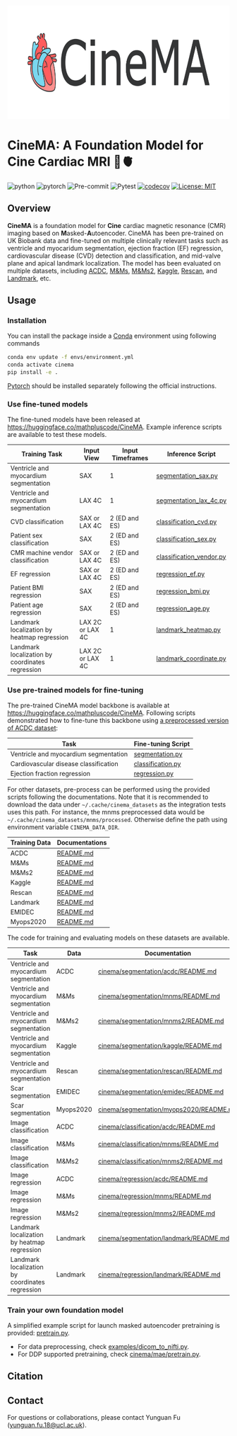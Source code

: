 <picture>
  <source media="(prefers-color-scheme: dark)" srcset="logo_dark.svg">
  <source media="(prefers-color-scheme: light)" srcset="logo_light.svg">
  <img alt="CineMA logo" src="logo_light.svg" height="256">
</picture>

# CineMA: A Foundation Model for Cine Cardiac MRI 🎥🫀

![python](https://img.shields.io/badge/Python-3.11-3776AB.svg?style=flat&logo=python&logoColor=white)
![pytorch](https://img.shields.io/badge/PyTorch-2.5.1-EE4C2C.svg?style=flat&logo=pytorch)
![Pre-commit](https://github.com/mathpluscode/CineMA/actions/workflows/pre-commit.yml/badge.svg)
![Pytest](https://github.com/mathpluscode/CineMA/actions/workflows/pytest.yml/badge.svg)
[![codecov](https://codecov.io/gh/mathpluscode/CineMA/graph/badge.svg?token=N8GHH3HGI8)](https://codecov.io/gh/mathpluscode/CineMA)
[![License: MIT](https://img.shields.io/badge/License-MIT-yellow.svg)](https://opensource.org/licenses/MIT)

## Overview

**CineMA** is a foundation model for **Cine** cardiac magnetic resonance (CMR) imaging based on
**M**asked-**A**utoencoder. CineMA has been pre-trained on UK Biobank data and fine-tuned on multiple clinically
relevant tasks such as ventricle and myocaridum segmentation, ejection fraction (EF) regression, cardiovascular disease
(CVD) detection and classification, and mid-valve plane and apical landmark localization. The model has been evaluated
on multiple datasets, including [ACDC](https://www.creatis.insa-lyon.fr/Challenge/acdc/),
[M&Ms](https://www.ub.edu/mnms/), [M&Ms2](https://www.ub.edu/mnms-2/),
[Kaggle](https://www.kaggle.com/c/second-annual-data-science-bowl/data),
[Rescan](https://www.ahajournals.org/doi/full/10.1161/CIRCIMAGING.119.009214), and
[Landmark](https://pubs.rsna.org/doi/10.1148/ryai.2021200197), etc.

## Usage

### Installation

You can install the package inside a [Conda](https://github.com/conda-forge/miniforge) environment using following
commands

```bash
conda env update -f envs/environment.yml
conda activate cinema
pip install -e .
```

[Pytorch](https://pytorch.org/get-started/locally/) should be installed separately following the official instructions.

### Use fine-tuned models

The fine-tuned models have been released at https://huggingface.co/mathpluscode/CineMA. Example inference scripts are
available to test these models.

| Training Task                                   | Input View       | Input Timeframes | Inference Script                                                        |
| ----------------------------------------------- | ---------------- | ---------------- | ----------------------------------------------------------------------- |
| Ventricle and myocardium segmentation           | SAX              | 1                | [segmentation_sax.py](examples/inference/segmentation_sax.py)           |
| Ventricle and myocardium segmentation           | LAX 4C           | 1                | [segmentation_lax_4c.py](examples/inference/segmentation_lax_4c.py)     |
| CVD classification                              | SAX or LAX 4C    | 2 (ED and ES)    | [classification_cvd.py](examples/inference/classification_cvd.py)       |
| Patient sex classification                      | SAX              | 2 (ED and ES)    | [classification_sex.py](examples/inference/classification_sex.py)       |
| CMR machine vendor classification               | SAX or LAX 4C    | 2 (ED and ES)    | [classification_vendor.py](examples/inference/classification_vendor.py) |
| EF regression                                   | SAX or LAX 4C    | 2 (ED and ES)    | [regression_ef.py](examples/inference/regression_ef.py)                 |
| Patient BMI regression                          | SAX              | 2 (ED and ES)    | [regression_bmi.py](examples/inference/regression_bmi.py)               |
| Patient age regression                          | SAX              | 2 (ED and ES)    | [regression_age.py](examples/inference/regression_age.py)               |
| Landmark localization by heatmap regression     | LAX 2C or LAX 4C | 1                | [landmark_heatmap.py](examples/inference/landmark_heatmap.py)           |
| Landmark localization by coordinates regression | LAX 2C or LAX 4C | 1                | [landmark_coordinate.py](examples/inference/landmark_coordinate.py)     |

### Use pre-trained models for fine-tuning

The pre-trained CineMA model backbone is available at https://huggingface.co/mathpluscode/CineMA. Following scripts
demonstrated how to fine-tune this backbone using
[a preprocessed version of ACDC dataset](https://huggingface.co/datasets/mathpluscode/ACDC):

| Task                                  | Fine-tuning Script                                                                                     |
| ------------------------------------- | ------------------------------------------------------------------------------------------------------ |
| Ventricle and myocardium segmentation | [segmentation.py](https://github.com/mathpluscode/CineMA/blob/main/examples/train/segmentation.py)     |
| Cardiovascular disease classification | [classification.py](https://github.com/mathpluscode/CineMA/blob/main/examples/train/classification.py) |
| Ejection fraction regression          | [regression.py](https://github.com/mathpluscode/CineMA/blob/main/examples/train/regression.py)         |

For other datasets, pre-process can be performed using the provided scripts following the documentations. Note that it
is recommended to download the data under `~/.cache/cinema_datasets` as the integration tests uses this path. For
instance, the mnms preprocessed data would be `~/.cache/cinema_datasets/mnms/processed`. Otherwise define the path using
environment variable `CINEMA_DATA_DIR`.

| Training Data | Documentations                               |
| ------------- | -------------------------------------------- |
| ACDC          | [README.md](cinema/data/acdc/README.md)      |
| M&Ms          | [README.md](cinema/data/mnms/README.md)      |
| M&Ms2         | [README.md](cinema/data/mnms2/README.md)     |
| Kaggle        | [README.md](cinema/data/kaggle/README.md)    |
| Rescan        | [README.md](cinema/data/rescan/README.md)    |
| Landmark      | [README.md](cinema/data/landmark/README.md)  |
| EMIDEC        | [README.md](cinema/data/emidec/README.md)    |
| Myops2020     | [README.md](cinema/data/myops2020/README.md) |

The code for training and evaluating models on these datasets are available.

| Task                                            | Data      | Documentation                                                                      |
| ----------------------------------------------- | --------- | ---------------------------------------------------------------------------------- |
| Ventricle and myocardium segmentation           | ACDC      | [cinema/segmentation/acdc/README.md](cinema/segmentation/acdc/README.md)           |
| Ventricle and myocardium segmentation           | M&Ms      | [cinema/segmentation/mnms/README.md](cinema/segmentation/mnms/README.md)           |
| Ventricle and myocardium segmentation           | M&Ms2     | [cinema/segmentation/mnms2/README.md](cinema/segmentation/mnms2/README.md)         |
| Ventricle and myocardium segmentation           | Kaggle    | [cinema/segmentation/kaggle/README.md](cinema/segmentation/kaggle/README.md)       |
| Ventricle and myocardium segmentation           | Rescan    | [cinema/segmentation/rescan/README.md](cinema/segmentation/rescan/README.md)       |
| Scar segmentation                               | EMIDEC    | [cinema/segmentation/emidec/README.md](cinema/segmentation/emidec/README.md)       |
| Scar segmentation                               | Myops2020 | [cinema/segmentation/myops2020/README.md](cinema/segmentation/myops2020/README.md) |
| Image classification                            | ACDC      | [cinema/classification/acdc/README.md](cinema/classification/acdc/README.md)       |
| Image classification                            | M&Ms      | [cinema/classification/mnms/README.md](cinema/classification/mnms/README.md)       |
| Image classification                            | M&Ms2     | [cinema/classification/mnms2/README.md](cinema/classification/mnms2/README.md)     |
| Image regression                                | ACDC      | [cinema/regression/acdc/README.md](cinema/regression/acdc/README.md)               |
| Image regression                                | M&Ms      | [cinema/regression/mnms/README.md](cinema/regression/mnms/README.md)               |
| Image regression                                | M&Ms2     | [cinema/regression/mnms2/README.md](cinema/regression/mnms2/README.md)             |
| Landmark localization by heatmap regression     | Landmark  | [cinema/segmentation/landmark/README.md](cinema/segmentation/landmark/README.md)   |
| Landmark localization by coordinates regression | Landmark  | [cinema/regression/landmark/README.md](cinema/regression/landmark/README.md)       |

### Train your own foundation model

A simplified example script for launch masked autoencoder pretraining is provided:
[pretrain.py](examples/train/pretrain.py).

- For data preprocessing, check [examples/dicom_to_nifti.py](examples/dicom_to_nifti.py).
- For DDP supported pretraining, check [cinema/mae/pretrain.py](cinema/mae/pretrain.py).

## Citation

## Contact

For questions or collaborations, please contact Yunguan Fu (yunguan.fu.18@ucl.ac.uk).
